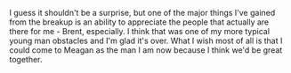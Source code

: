 I guess it shouldn't be a surprise, but one of the major things I've gained from the breakup is an ability to appreciate the people that actually are there for me - Brent, especially. I think that was one of my more typical young man obstacles and I'm glad it's over. What I wish most of all is that I could come to Meagan as the man I am now because I think we'd be great together.